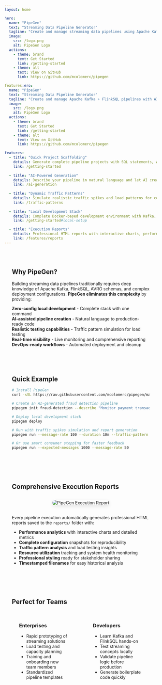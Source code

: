 ```yaml
---
layout: home

hero:
  name: "PipeGen"
  text: "Streaming Data Pipeline Generator"
  tagline: "Create and manage streaming data pipelines using Apache Kafka and FlinkSQL with AI-powered generation and real-time monitoring."
  image:
    src: /logo.png
    alt: PipeGen Logo
  actions:
    - theme: brand
      text: Get Started
      link: /getting-started
    - theme: alt
      text: View on GitHub
      link: https://github.com/mcolomerc/pipegen

features:ero:
  name: "PipeGen"
  text: "Streaming Data Pipeline Generator"
  tagline: "Create and manage Apache Kafka + FlinkSQL pipelines with AI-powered generation and real-time monitoring"
  image:
    src: /logo.png
    alt: PipeGen Logo
  actions:
    - theme: brand
      text: Get Started
      link: /getting-started
    - theme: alt
      text: View on GitHub
      link: https://github.com/mcolomerc/pipegen

features:
  - title: "Quick Project Scaffolding"
    details: Generate complete pipeline projects with SQL statements, AVRO schemas, and Docker Compose setup in seconds.
    link: /getting-started
    
  - title: "AI-Powered Generation"
    details: Describe your pipeline in natural language and let AI create optimized FlinkSQL statements and schemas.
    link: /ai-generation
    
  - title: "Dynamic Traffic Patterns"
    details: Simulate realistic traffic spikes and load patterns for comprehensive testing and capacity planning.
    link: /traffic-patterns
    
  - title: "Local Development Stack"
    details: Complete Docker-based development environment with Kafka, Flink, and Schema Registry.
    link: /getting-started#local-setup

  - title: "Execution Reports"
    details: Professional HTML reports with interactive charts, performance metrics, and complete configuration snapshots.
    link: /features/reports
---
```


<div class="custom-container">

## Why PipeGen?

Building streaming data pipelines traditionally requires deep knowledge of Apache Kafka, FlinkSQL, AVRO schemas, and complex deployment configurations. **PipeGen eliminates this complexity** by providing:

<div class="info-box">
  <i class="fas fa-bullseye icon"></i>
  <div>
    <strong>Zero-config local development</strong> - Complete stack with one command
  </div>
</div>

<div class="info-box">
  <i class="fas fa-brain icon"></i>
  <div>
    <strong>AI-assisted pipeline creation</strong> - Natural language to production-ready code
  </div>
</div>

<div class="info-box">
  <i class="fas fa-chart-area icon"></i>
  <div>
    <strong>Realistic testing capabilities</strong> - Traffic pattern simulation for load testing
  </div>
</div>

<div class="info-box">
  <i class="fas fa-eye icon"></i>
  <div>
    <strong>Real-time visibility</strong> - Live monitoring and comprehensive reporting
  </div>
</div>

<div class="info-box">
  <i class="fas fa-sync-alt icon"></i>
  <div>
    <strong>DevOps-ready workflows</strong> - Automated deployment and cleanup
  </div>
</div>

</div>

<div class="custom-container">

## Quick Example

```bash
# Install PipeGen
curl -sSL https://raw.githubusercontent.com/mcolomerc/pipegen/main/install.sh | bash

# Create an AI-generated fraud detection pipeline
pipegen init fraud-detection --describe "Monitor payment transactions, detect suspicious patterns using machine learning, and alert on potential fraud within 30 seconds"

# Deploy local development stack
pipegen deploy

# Run with traffic spikes simulation and report generation
pipegen run --message-rate 100 --duration 10m --traffic-pattern "2m-4m:400%,6m-8m:300%" --reports-dir ./reports

# Or use smart consumer stopping for faster feedback
pipegen run --expected-messages 1000 --message-rate 50
```

</div>

<div class="custom-container">

## Comprehensive Execution Reports

<div style="text-align: center; margin: 2rem 0;">
  <img src="/screenshot.png" alt="PipeGen Execution Report" style="max-width: 100%; border-radius: 8px; box-shadow: 0 4px 12px rgba(0,0,0,0.1);">
</div>

Every pipeline execution automatically generates professional HTML reports saved to the `reports/` folder with:

- **Performance analytics** with interactive charts and detailed metrics
- **Complete configuration** snapshots for reproducibility
- **Traffic pattern analysis** and load testing insights
- **Resource utilization** tracking and system health monitoring
- **Professional styling** ready for stakeholder sharing
- **Timestamped filenames** for easy historical analysis

</div>

<div class="custom-container">

## Perfect for Teams

<div class="grid-2">
  <div class="grid-item">
    <h3><i class="fas fa-building fa-icon"></i>Enterprises</h3>
    <ul>
      <li><i class="fas fa-rocket fa-icon"></i>Rapid prototyping of streaming solutions</li>
      <li><i class="fas fa-weight-hanging fa-icon"></i>Load testing and capacity planning</li>
      <li><i class="fas fa-graduation-cap fa-icon"></i>Training and onboarding new team members</li>
      <li><i class="fas fa-layer-group fa-icon"></i>Standardized pipeline templates</li>
    </ul>
  </div>
  
  <div class="grid-item">
    <h3><i class="fas fa-code fa-icon"></i>Developers</h3>
    <ul>
      <li><i class="fas fa-hands-helping fa-icon"></i>Learn Kafka and FlinkSQL hands-on</li>
      <li><i class="fas fa-flask fa-icon"></i>Test streaming concepts locally</li>
      <li><i class="fas fa-shield-alt fa-icon"></i>Validate pipeline logic before production</li>
      <li><i class="fas fa-magic fa-icon"></i>Generate boilerplate code quickly</li>
    </ul>
  </div>
</div>

</div>

<style>
.custom-container {
  max-width: 1152px;
  margin: 0 auto;
  padding: 2rem 1.5rem;
}

.grid-2 {
  display: grid;
  grid-template-columns: 1fr 1fr;
  gap: 2rem;
  margin-top: 2rem;
}

.grid-item {
  padding: 1.5rem;
  border: 1px solid var(--vp-c-border);
  border-radius: 8px;
}

.grid-item h3 {
  margin-top: 0;
  color: var(--vp-c-brand-1);
}

@media (max-width: 768px) {
  .grid-2 {
    grid-template-columns: 1fr;
  }
}
</style>
